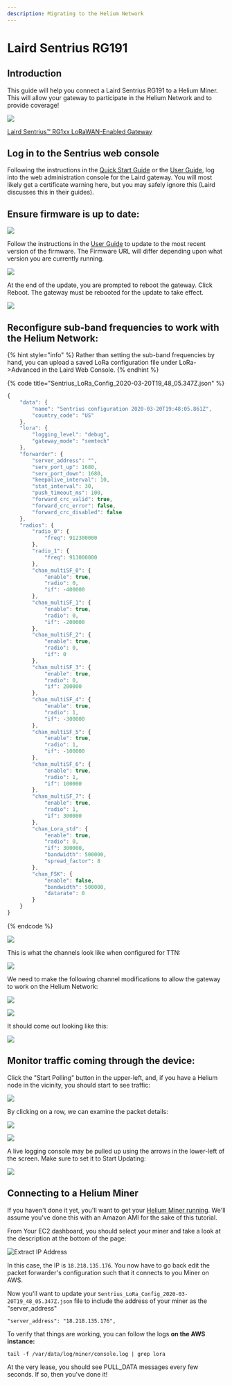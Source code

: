 ```yaml
---
description: Migrating to the Helium Network
---
```


# Laird Sentrius RG191

## Introduction

This guide will help you connect a Laird Sentrius RG191 to a Helium Miner. This will allow your gateway to participate in the Helium Network and to provide coverage!

![](../../.gitbook/assets/image%20%2850%29.png)

[Laird Sentrius™ RG1xx LoRaWAN-Enabled Gateway](https://www.lairdconnect.com/wireless-modules/lorawan-solutions/sentrius-rg1xx-lora-enabled-gateway-wi-fi-ethernet)

## Log in to the Sentrius web console

Following the instructions in the [Quick Start Guide](https://connectivity-staging.s3.us-east-2.amazonaws.com/2020-03/CS-GUIDE-RG1xx-Quickstart%20v3_0.pdf) or the [User Guide](https://connectivity-staging.s3.us-east-2.amazonaws.com/2020-03/CS-GUIDE-RG1xx%20v4_0.pdf), log into the web administration console for the Laird gateway. You will most likely get a certificate warning here, but you may safely ignore this \(Laird discusses this in their guides\).

## Ensure firmware is up to date:

![](../../.gitbook/assets/image%20%2814%29.png)

Follow the instructions in the [User Guide](https://connectivity-staging.s3.us-east-2.amazonaws.com/2020-03/CS-GUIDE-RG1xx%20v4_0.pdf) to update to the most recent version of the firmware. The Firmware URL will differ depending upon what version you are currently running.

![](../../.gitbook/assets/laird001.png)

At the end of the update, you are prompted to reboot the gateway. Click Reboot. The gateway must be rebooted for the update to take effect.

![](../../.gitbook/assets/image%20%2830%29.png)

## Reconfigure sub-band frequencies to work with the Helium Network:

{% hint style="info" %}
Rather than setting the sub-band frequencies by hand, you can upload a saved LoRa configuration file under LoRa-&gt;Advanced in the Laird Web Console.
{% endhint %}

{% code title="Sentrius\_LoRa\_Config\_2020-03-20T19\_48\_05.347Z.json" %}
```javascript
{
    "data": {
        "name": "Sentrius configuration 2020-03-20T19:48:05.861Z",
        "country_code": "US"
    },
    "lora": {
        "logging_level": "debug",
        "gateway_mode": "semtech"
    },
    "forwarder": {
        "server_address": "",
        "serv_port_up": 1680,
        "serv_port_down": 1680,
        "keepalive_interval": 10,
        "stat_interval": 30,
        "push_timeout_ms": 100,
        "forward_crc_valid": true,
        "forward_crc_error": false,
        "forward_crc_disabled": false
    },
    "radios": {
        "radio_0": {
            "freq": 912300000
        },
        "radio_1": {
            "freq": 913000000
        },
        "chan_multiSF_0": {
            "enable": true,
            "radio": 0,
            "if": -400000
        },
        "chan_multiSF_1": {
            "enable": true,
            "radio": 0,
            "if": -200000
        },
        "chan_multiSF_2": {
            "enable": true,
            "radio": 0,
            "if": 0
        },
        "chan_multiSF_3": {
            "enable": true,
            "radio": 0,
            "if": 200000
        },
        "chan_multiSF_4": {
            "enable": true,
            "radio": 1,
            "if": -300000
        },
        "chan_multiSF_5": {
            "enable": true,
            "radio": 1,
            "if": -100000
        },
        "chan_multiSF_6": {
            "enable": true,
            "radio": 1,
            "if": 100000
        },
        "chan_multiSF_7": {
            "enable": true,
            "radio": 1,
            "if": 300000
        },
        "chan_Lora_std": {
            "enable": true,
            "radio": 0,
            "if": 300000,
            "bandwidth": 500000,
            "spread_factor": 8
        },
        "chan_FSK": {
            "enable": false,
            "bandwidth": 500000,
            "datarate": 0
        }
    }
}
```
{% endcode %}

![](../../.gitbook/assets/image%20%2826%29.png)



This is what the channels look like when configured for TTN:

![](../../.gitbook/assets/image%20%2839%29.png)

We need to make the following channel modifications to allow the gateway to work on the Helium Network:

![](../../.gitbook/assets/image%20%2825%29.png)

![](../../.gitbook/assets/image%20%2813%29.png)



It should come out looking like this:

![](../../.gitbook/assets/image%20%2846%29.png)

## Monitor traffic coming through the device:

Click the "Start Polling" button in the upper-left, and, if you have a Helium node in the vicinity, you should start to see traffic:

![](../../.gitbook/assets/image%20%286%29.png)

By clicking on a row, we can examine the packet details:

![](../../.gitbook/assets/image%20%2821%29.png)

![](../../.gitbook/assets/image%20%2827%29.png)

A live logging console may be pulled up using the arrows in the lower-left of the screen. Make sure to set it to Start Updating:

![](../../.gitbook/assets/image%20%2843%29.png)

## **Connecting to a Helium Miner**

If you haven't done it yet, you'll want to get your [Helium Miner running](../../blockchain/run-your-own-miner.md). We'll assume you've done this with an Amazon AMI for the sake of this tutorial. 

From Your EC2 dashboard, you should select your miner and take a look at the description at the bottom of the page:

![Extract IP Address](../../.gitbook/assets/ipv4.png)

In this case,  the IP is `18.218.135.176`. You now have to go back edit the packet forwarder's configuration such that it connects to you Miner on AWS. 

Now you'll want to update your `Sentrius_LoRa_Config_2020-03-20T19_48_05.347Z.json` file to include the address of your miner as the "server\_address"

```text
"server_address": "18.218.135.176",
```

To verify that things are working, you can follow the logs **on the AWS instance:**

```text
tail -f /var/data/log/miner/console.log | grep lora
```

At the very lease, you should see PULL\_DATA messages every few seconds. If so, then you've done it!



